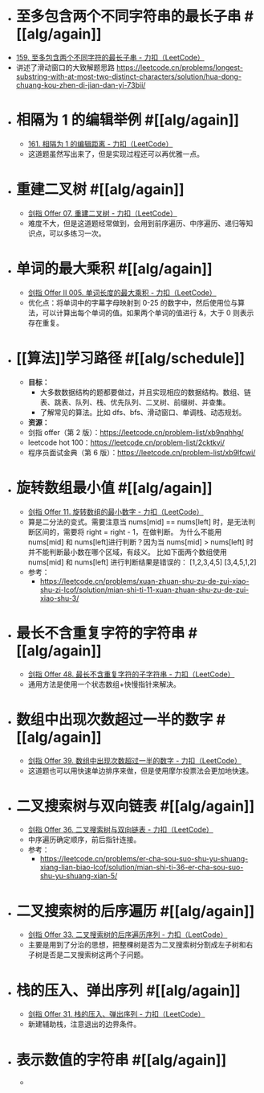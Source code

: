 - # 至多包含两个不同字符串的最长子串 #[[alg/again]]
- [159. 至多包含两个不同字符的最长子串 - 力扣（LeetCode）](https://leetcode.cn/problems/longest-substring-with-at-most-two-distinct-characters/)
- 讲述了滑动窗口的大致解题思路
  https://leetcode.cn/problems/longest-substring-with-at-most-two-distinct-characters/solution/hua-dong-chuang-kou-zhen-di-jian-dan-yi-73bii/
- # 相隔为 1 的编辑举例 #[[alg/again]]
	- [161. 相隔为 1 的编辑距离 - 力扣（LeetCode）](https://leetcode.cn/problems/one-edit-distance/)
	- 这道题虽然写出来了，但是实现过程还可以再优雅一点。
- # 重建二叉树 #[[alg/again]]
	- [剑指 Offer 07. 重建二叉树 - 力扣（LeetCode）](https://leetcode.cn/problems/zhong-jian-er-cha-shu-lcof/)
	- 难度不大，但是这道题经常做到，会用到前序遍历、中序遍历、递归等知识点，可以多练习一次。
- # 单词的最大乘积 #[[alg/again]]
	- [剑指 Offer II 005. 单词长度的最大乘积 - 力扣（LeetCode）](https://leetcode.cn/problems/aseY1I/)
	- 优化点：将单词中的字幕字母映射到 0-25 的数字中，然后使用位与算法，可以计算出每个单词的值。如果两个单词的值进行 &，大于 0 则表示存在重复。
- # [[算法]]学习路径 #[[alg/schedule]]
	- **目标：**
		- 大多数数据结构的题都要做过，并且实现相应的数据结构。数组、链表、跳表、队列、栈、优先队列、二叉树、前缀树、并查集。
		- 了解常见的算法。比如 dfs、bfs、滑动窗口、单调栈、动态规划。
	- **资源：**
	- 剑指 offer（第 2 版）：https://leetcode.cn/problem-list/xb9nqhhg/
	- leetcode hot 100：https://leetcode.cn/problem-list/2cktkvj/
	- 程序员面试金典（第 6 版）：https://leetcode.cn/problem-list/xb9lfcwi/
- # 旋转数组最小值 #[[alg/again]]
	- [剑指 Offer 11. 旋转数组的最小数字 - 力扣（LeetCode）](https://leetcode.cn/problems/xuan-zhuan-shu-zu-de-zui-xiao-shu-zi-lcof/)
	- 算是二分法的变式。需要注意当 nums[mid] == nums[left] 时，是无法判断区间的，需要将 right = right - 1，在做判断。 为什么不能用 nums[mid] 和 nums[left]进行判断？因为当 nums[mid] > nums[left] 时并不能判断最小数在哪个区域，有歧义。 比如下面两个数组使用nums[mid] 和 nums[left] 进行判断结果是错误的：
	  [1,2,3,4,5]
	  [3,4,5,1,2]
	- 参考：
		- https://leetcode.cn/problems/xuan-zhuan-shu-zu-de-zui-xiao-shu-zi-lcof/solution/mian-shi-ti-11-xuan-zhuan-shu-zu-de-zui-xiao-shu-3/
- # 最长不含重复字符的字符串 #[[alg/again]]
	- [剑指 Offer 48. 最长不含重复字符的子字符串 - 力扣（LeetCode）](https://leetcode.cn/problems/zui-chang-bu-han-zhong-fu-zi-fu-de-zi-zi-fu-chuan-lcof/)
	- 通用方法是使用一个状态数组+快慢指针来解决。
- # 数组中出现次数超过一半的数字 #[[alg/again]]
	- [剑指 Offer 39. 数组中出现次数超过一半的数字 - 力扣（LeetCode）](https://leetcode.cn/problems/shu-zu-zhong-chu-xian-ci-shu-chao-guo-yi-ban-de-shu-zi-lcof/)
	- 这道题也可以用快速单边排序来做，但是使用摩尔投票法会更加地快速。
- # 二叉搜索树与双向链表 #[[alg/again]]
	- [剑指 Offer 36. 二叉搜索树与双向链表 - 力扣（LeetCode）](https://leetcode.cn/problems/er-cha-sou-suo-shu-yu-shuang-xiang-lian-biao-lcof/)
	- 中序遍历确定顺序，前后指针连接。
	- 参考：
		- https://leetcode.cn/problems/er-cha-sou-suo-shu-yu-shuang-xiang-lian-biao-lcof/solution/mian-shi-ti-36-er-cha-sou-suo-shu-yu-shuang-xian-5/
- # 二叉搜索树的后序遍历 #[[alg/again]]
	- [剑指 Offer 33. 二叉搜索树的后序遍历序列 - 力扣（LeetCode）](https://leetcode.cn/problems/er-cha-sou-suo-shu-de-hou-xu-bian-li-xu-lie-lcof/)
	- 主要是用到了分治的思想，把整棵树是否为二叉搜索树分割成左子树和右子树是否是二叉搜索树这两个子问题。
- # 栈的压入、弹出序列 #[[alg/again]]
	- [剑指 Offer 31. 栈的压入、弹出序列 - 力扣（LeetCode）](https://leetcode.cn/problems/zhan-de-ya-ru-dan-chu-xu-lie-lcof/)
	- 新建辅助栈，注意退出的边界条件。
- # 表示数值的字符串 #[[alg/again]]
	-
